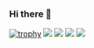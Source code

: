 ### Hi there 👋

<!--
**AFKK1737984/AFKK1737984** is a ✨ _special_ ✨ repository because its `README.md` (this file) appears on your GitHub profile.

Here are some ideas to get you started:

- 🔭 I’m currently working on ...
- 🌱 I’m currently learning ...
- 👯 I’m looking to collaborate on ...
- 🤔 I’m looking for help with ...
- 💬 Ask me about ...
- 📫 How to reach me: ...
- 😄 Pronouns: ...
- ⚡ Fun fact: ...
-->
[![trophy](https://github-profile-trophy.vercel.app/?username=ryo-ma&theme=onedark)](https://github.com/ryo-ma/github-profile-trophy)
[![](https://github-readme-stats.vercel.app/api?username=AC2-K&show_icons=true&theme=github_dark)](https://github.com/anuraghazra/github-readme-stats)
[![](http://github-profile-summary-cards.vercel.app/api/cards/profile-details?username=AC2-K&theme=github_dark)](https://github.com/vn7n24fzkq/github-profile-summary-cards)
[![](http://github-profile-summary-cards.vercel.app/api/cards/repos-per-language?username=AC2-K&theme=github_dark&exclude=true)](https://github.com/vn7n24fzkq/github-profile-summary-cards)
[![](http://github-profile-summary-cards.vercel.app/api/cards/productive-time?username=AC2-K&theme=github_dark)](https://github.com/vn7n24fzkq/github-profile-summary-cards)
